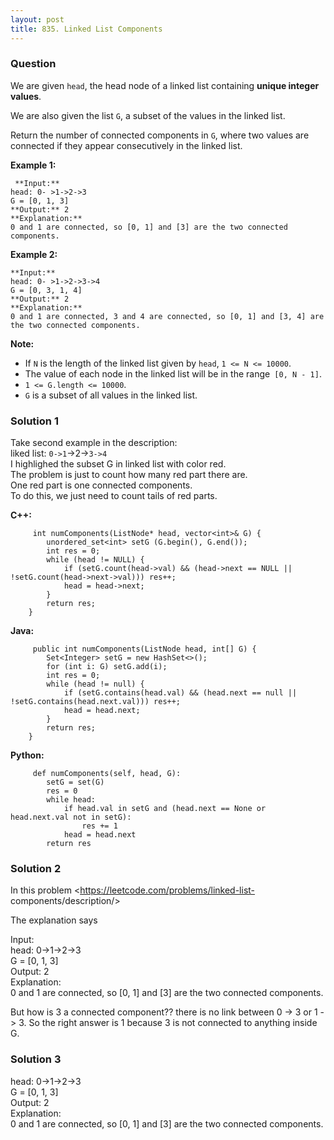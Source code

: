 ```yaml
---
layout: post
title: 835. Linked List Components
---
```

### Question
We are given `head`, the head node of a linked list containing  **unique
integer values**.

We are also given the list `G`, a subset of the values in the linked list.

Return the number of connected components in `G`, where two values are
connected if they appear consecutively in the linked list.

 **Example 1:**

    
    
     **Input:** 
    head: 0- >1->2->3
    G = [0, 1, 3]
    **Output:** 2
    **Explanation:** 
    0 and 1 are connected, so [0, 1] and [3] are the two connected components.
    

**Example 2:**

    
    
    **Input:** 
    head: 0- >1->2->3->4
    G = [0, 3, 1, 4]
    **Output:** 2
    **Explanation:** 
    0 and 1 are connected, 3 and 4 are connected, so [0, 1] and [3, 4] are the two connected components.
    

**Note:**

  * If `N` is the length of the linked list given by `head`, `1 <= N <= 10000`.
  * The value of each node in the linked list will be in the range` [0, N - 1]`.
  * `1 <= G.length <= 10000`.
  * `G` is a subset of all values in the linked list.

### Solution 1
Take second example in the description:  
liked list: `0->1`->2->`3->4`  
I highlighed the subset G in linked list with color red.  
The problem is just to count how many red part there are.  
One red part is one connected components.  
To do this, we just need to count tails of red parts.

 **C++:**

    
    
         int numComponents(ListNode* head, vector<int>& G) {
            unordered_set<int> setG (G.begin(), G.end());
            int res = 0;
            while (head != NULL) {
                if (setG.count(head->val) && (head->next == NULL || !setG.count(head->next->val))) res++;
                head = head->next;
            }
            return res;
        }
    

**Java:**

    
    
         public int numComponents(ListNode head, int[] G) {
            Set<Integer> setG = new HashSet<>();
            for (int i: G) setG.add(i);
            int res = 0;
            while (head != null) {
                if (setG.contains(head.val) && (head.next == null || !setG.contains(head.next.val))) res++;
                head = head.next;
            }
            return res;
        }
    

**Python:**

    
    
         def numComponents(self, head, G):
            setG = set(G)
            res = 0
            while head:
                if head.val in setG and (head.next == None or head.next.val not in setG):
                    res += 1
                head = head.next
            return res
    


### Solution 2
In this problem <https://leetcode.com/problems/linked-list-
components/description/>

The explanation says

Input:  
head: 0->1->2->3  
G = [0, 1, 3]  
Output: 2  
Explanation:  
0 and 1 are connected, so [0, 1] and [3] are the two connected components.

But how is 3 a connected component?? there is no link between 0 -> 3 or 1 ->
3\. So the right answer is 1 because 3 is not connected to anything inside G.


### Solution 3
head: 0->1->2->3  
G = [0, 1, 3]  
Output: 2  
Explanation:  
0 and 1 are connected, so [0, 1] and [3] are the two connected components.



